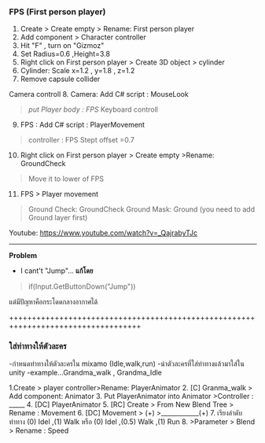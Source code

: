 ### **FPS (First person player)**

1. Create > Create empty > Rename: First person player
2. Add component > Character controller
3. Hit "F" , turn on "Gizmoz"
4. Set Radius=0.6 ,Height=3.8
5. Right click on First person player > Create 3D object > cylinder
6. Cylinder: Scale x=1.2 , y=1.8 , z=1.2
7. Remove capsule collider

Camera controll
8. Camera: Add C# script : MouseLook
>  _put Player body : FPS_
 Keyboard controll
9. FPS : Add C# script : PlayerMovement
>controller : FPS
>Stept offset =0.7
10.  Right click on First person player > Create empty >Rename: GroundCheck
>Move it to lower of FPS
11. FPS > Player movement 
>Ground Check: GroundCheck
>Ground Mask: Ground (you need to add Ground layer first)

Youtube: https://www.youtube.com/watch?v=_QajrabyTJc
___________________________________________________________________________________

**Problem**
- I cant't "Jump"... 
**แก้โดย** 

> if(Input.GetButtonDown("Jump"))

แต่มีปัญหาคือกระโดดกลางอากาศได้

+++++++++++++++++++++++++++++++++++++++++++++++++++++++++++++++++++++++++++++++++++
### **ใส่ท่าทางให้ตัวละคร**
-กำหนดท่าทางให้ตัวละครใน mixamo (Idle,walk,run)
-นำตัวละครที่ใส่ท่าทางแล้วมาใส่ใน unity
-example...Grandma_walk , Grandma_Idle

1.Create > player controller>Rename: PlayerAnimator
2. [C] Granma_walk > Add component: Animator
3. Put PlayerAnimator into Animator >Controller : _____
4. [DC] PlayerAnimator
5. [RC] Create > From New Blend Tree > Rename : Movement
6. [DC] Movement > (+) >____________(+)
7. เรียงลำดับท่าทาง (0) Idel ,(1) Walk หรือ (0) Idel ,(0.5) Walk ,(1) Run 
8. >Parameter > Blend > Rename : Speed
